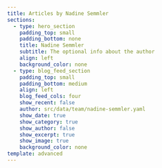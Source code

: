 ```yaml
---
title: Articles by Nadine Semmler
sections:
  - type: hero_section
    padding_top: small
    padding_bottom: none
    title: Nadine Semmler
    subtitle: The optional info about the author
    align: left
    background_color: none
  - type: blog_feed_section
    padding_top: small
    padding_bottom: medium
    align: left
    blog_feed_cols: four
    show_recent: false
    author: src/data/team/nadine-semmler.yaml
    show_date: true
    show_category: true
    show_author: false
    show_excerpt: true
    show_image: true
    background_color: none
template: advanced
---
```

